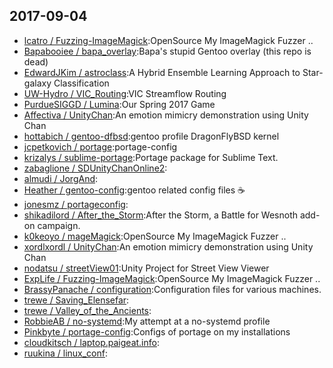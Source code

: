 ## 2017-09-04

* [lcatro / Fuzzing-ImageMagick](https://github.com/lcatro/Fuzzing-ImageMagick):OpenSource My ImageMagick Fuzzer ..
* [Bapabooiee / bapa_overlay](https://github.com/Bapabooiee/bapa_overlay):Bapa's stupid Gentoo overlay (this repo is dead)
* [EdwardJKim / astroclass](https://github.com/EdwardJKim/astroclass):A Hybrid Ensemble Learning Approach to Star-galaxy Classification
* [UW-Hydro / VIC_Routing](https://github.com/UW-Hydro/VIC_Routing):VIC Streamflow Routing
* [PurdueSIGGD / Lumina](https://github.com/PurdueSIGGD/Lumina):Our Spring 2017 Game
* [Affectiva / UnityChan](https://github.com/Affectiva/UnityChan):An emotion mimicry demonstration using Unity Chan
* [hottabich / gentoo-dfbsd](https://github.com/hottabich/gentoo-dfbsd):gentoo profile DragonFlyBSD kernel
* [jcpetkovich / portage](https://github.com/jcpetkovich/portage):portage-config
* [krizalys / sublime-portage](https://github.com/krizalys/sublime-portage):Portage package for Sublime Text.
* [zabaglione / SDUnityChanOnline2](https://github.com/zabaglione/SDUnityChanOnline2):
* [almudi / JorgAnd](https://github.com/almudi/JorgAnd):
* [Heather / gentoo-config](https://github.com/Heather/gentoo-config):gentoo related config files ☕
* [jonesmz / portageconfig](https://github.com/jonesmz/portageconfig):
* [shikadilord / After_the_Storm](https://github.com/shikadilord/After_the_Storm):After the Storm, a Battle for Wesnoth add-on campaign.
* [k0keoyo / mageMagick](https://github.com/k0keoyo/mageMagick):OpenSource My ImageMagick Fuzzer ..
* [xordlxordl / UnityChan](https://github.com/xordlxordl/UnityChan):An emotion mimicry demonstration using Unity Chan
* [nodatsu / streetView01](https://github.com/nodatsu/streetView01):Unity Project for Street View Viewer
* [ExpLife / Fuzzing-ImageMagick](https://github.com/ExpLife/Fuzzing-ImageMagick):OpenSource My ImageMagick Fuzzer ..
* [BrassyPanache / configuration](https://github.com/BrassyPanache/configuration):Configuration files for various machines.
* [trewe / Saving_Elensefar](https://github.com/trewe/Saving_Elensefar):
* [trewe / Valley_of_the_Ancients](https://github.com/trewe/Valley_of_the_Ancients):
* [RobbieAB / no-systemd](https://github.com/RobbieAB/no-systemd):My attempt at a no-systemd profile
* [Pinkbyte / portage-config](https://github.com/Pinkbyte/portage-config):Configs of portage on my installations
* [cloudkitsch / laptop.paigeat.info](https://github.com/cloudkitsch/laptop.paigeat.info):
* [ruukina / linux_conf](https://github.com/ruukina/linux_conf):
